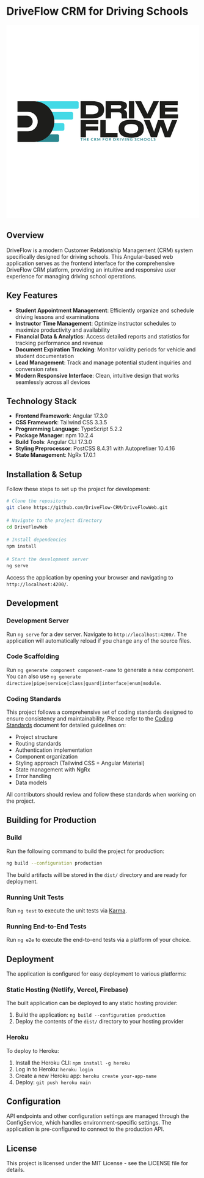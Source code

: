 # DriveFlow CRM for Driving Schools

![DriveFlow Logo](src/assets/images/logo/logo-extended-plus.svg)

## Overview

DriveFlow is a modern Customer Relationship Management (CRM) system specifically designed for driving schools. This Angular-based web application serves as the frontend interface for the comprehensive DriveFlow CRM platform, providing an intuitive and responsive user experience for managing driving school operations.

## Key Features

- **Student Appointment Management**: Efficiently organize and schedule driving lessons and examinations
- **Instructor Time Management**: Optimize instructor schedules to maximize productivity and availability
- **Financial Data & Analytics**: Access detailed reports and statistics for tracking performance and revenue
- **Document Expiration Tracking**: Monitor validity periods for vehicle and student documentation
- **Lead Management**: Track and manage potential student inquiries and conversion rates
- **Modern Responsive Interface**: Clean, intuitive design that works seamlessly across all devices

## Technology Stack

- **Frontend Framework**: Angular 17.3.0
- **CSS Framework**: Tailwind CSS 3.3.5
- **Programming Language**: TypeScript 5.2.2
- **Package Manager**: npm 10.2.4
- **Build Tools**: Angular CLI 17.3.0
- **Styling Preprocessor**: PostCSS 8.4.31 with Autoprefixer 10.4.16
- **State Management**: NgRx 17.0.1

## Installation & Setup

Follow these steps to set up the project for development:

```bash
# Clone the repository
git clone https://github.com/DriveFlow-CRM/DriveFlowWeb.git

# Navigate to the project directory
cd DriveFlowWeb

# Install dependencies
npm install

# Start the development server
ng serve
```

Access the application by opening your browser and navigating to `http://localhost:4200/`.

## Development

### Development Server

Run `ng serve` for a dev server. Navigate to `http://localhost:4200/`. The application will automatically reload if you change any of the source files.

### Code Scaffolding

Run `ng generate component component-name` to generate a new component. You can also use `ng generate directive|pipe|service|class|guard|interface|enum|module`.

### Coding Standards

This project follows a comprehensive set of coding standards designed to ensure consistency and maintainability. Please refer to the [Coding Standards](src/CODING_STANDARDS.md) document for detailed guidelines on:

- Project structure
- Routing standards
- Authentication implementation
- Component organization
- Styling approach (Tailwind CSS + Angular Material)
- State management with NgRx
- Error handling
- Data models

All contributors should review and follow these standards when working on the project.

## Building for Production

### Build

Run the following command to build the project for production:

```bash
ng build --configuration production
```

The build artifacts will be stored in the `dist/` directory and are ready for deployment.

### Running Unit Tests

Run `ng test` to execute the unit tests via [Karma](https://karma-runner.github.io).

### Running End-to-End Tests

Run `ng e2e` to execute the end-to-end tests via a platform of your choice.

## Deployment

The application is configured for easy deployment to various platforms:

### Static Hosting (Netlify, Vercel, Firebase)

The built application can be deployed to any static hosting provider:

1. Build the application: `ng build --configuration production`
2. Deploy the contents of the `dist/` directory to your hosting provider

### Heroku

To deploy to Heroku:

1. Install the Heroku CLI: `npm install -g heroku`
2. Log in to Heroku: `heroku login`
3. Create a new Heroku app: `heroku create your-app-name`
4. Deploy: `git push heroku main`

## Configuration

API endpoints and other configuration settings are managed through the ConfigService, which handles environment-specific settings. The application is pre-configured to connect to the production API.

## License

This project is licensed under the MIT License - see the LICENSE file for details.
